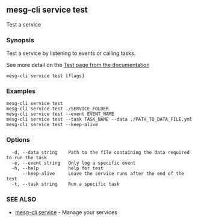 ## mesg-cli service test

Test a service

### Synopsis

Test a service by listening to events or calling tasks.

See more detail on the [Test page from the documentation](https://docs.mesg.tech/service/test.html)

```
mesg-cli service test [flags]
```

### Examples

```
mesg-cli service test
mesg-cli service test ./SERVICE_FOLDER
mesg-cli service test --event EVENT_NAME
mesg-cli service test --task TASK_NAME --data ./PATH_TO_DATA_FILE.yml
mesg-cli service test --keep-alive
```

### Options

```
  -d, --data string    Path to the file containing the data required to run the task
  -e, --event string   Only log a specific event
  -h, --help           help for test
      --keep-alive     Leave the service runs after the end of the test
  -t, --task string    Run a specific task
```

### SEE ALSO

* [mesg-cli service](mesg-cli_service.md)	 - Manage your services

